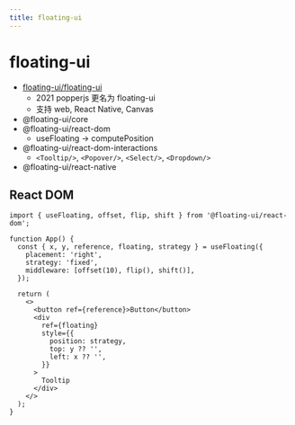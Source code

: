 ```yaml
---
title: floating-ui
---
```


# floating-ui

- [floating-ui/floating-ui](https://github.com/floating-ui/floating-ui)
  - 2021 popperjs 更名为 floating-ui
  - 支持 web, React Native, Canvas
- @floating-ui/core
- @floating-ui/react-dom
  - useFloating -> computePosition
- @floating-ui/react-dom-interactions
  - `<Tooltip/>`, `<Popover/>`, `<Select/>`, `<Dropdown/>`
- @floating-ui/react-native

## React DOM

```tsx
import { useFloating, offset, flip, shift } from '@floating-ui/react-dom';

function App() {
  const { x, y, reference, floating, strategy } = useFloating({
    placement: 'right',
    strategy: 'fixed',
    middleware: [offset(10), flip(), shift()],
  });

  return (
    <>
      <button ref={reference}>Button</button>
      <div
        ref={floating}
        style={{
          position: strategy,
          top: y ?? '',
          left: x ?? '',
        }}
      >
        Tooltip
      </div>
    </>
  );
}
```
